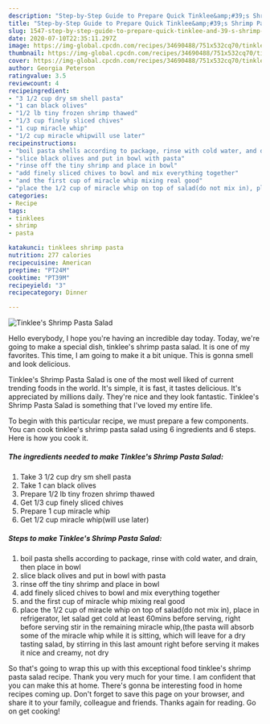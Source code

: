 ```yaml
---
description: "Step-by-Step Guide to Prepare Quick Tinklee&amp;#39;s Shrimp Pasta Salad"
title: "Step-by-Step Guide to Prepare Quick Tinklee&amp;#39;s Shrimp Pasta Salad"
slug: 1547-step-by-step-guide-to-prepare-quick-tinklee-and-39-s-shrimp-pasta-salad
date: 2020-07-10T22:35:11.297Z
image: https://img-global.cpcdn.com/recipes/34690488/751x532cq70/tinklees-shrimp-pasta-salad-recipe-main-photo.jpg
thumbnail: https://img-global.cpcdn.com/recipes/34690488/751x532cq70/tinklees-shrimp-pasta-salad-recipe-main-photo.jpg
cover: https://img-global.cpcdn.com/recipes/34690488/751x532cq70/tinklees-shrimp-pasta-salad-recipe-main-photo.jpg
author: Georgia Peterson
ratingvalue: 3.5
reviewcount: 4
recipeingredient:
- "3 1/2 cup dry sm shell pasta"
- "1 can black olives"
- "1/2 lb tiny frozen shrimp thawed"
- "1/3 cup finely sliced chives"
- "1 cup miracle whip"
- "1/2 cup miracle whipwill use later"
recipeinstructions:
- "boil pasta shells according to package, rinse with cold water, and drain, then place in bowl"
- "slice black olives and put in bowl with pasta"
- "rinse off the tiny shrimp and place in bowl"
- "add finely sliced chives to bowl and mix everything together"
- "and the first cup of miracle whip mixing real good"
- "place the 1/2 cup of miracle whip on top of salad(do not mix in), place in refrigerator, let salad get cold at least 60mins before serving, right before serving stir in the remaining miracle whip,(the pasta will absorb some of the miracle whip while it is sitting, which will leave for a dry tasting salad, by stirring in this last amount right before serving it makes it nice and creamy, not dry"
categories:
- Recipe
tags:
- tinklees
- shrimp
- pasta

katakunci: tinklees shrimp pasta 
nutrition: 277 calories
recipecuisine: American
preptime: "PT24M"
cooktime: "PT39M"
recipeyield: "3"
recipecategory: Dinner

---
```



![Tinklee&#39;s Shrimp Pasta Salad](https://img-global.cpcdn.com/recipes/34690488/751x532cq70/tinklees-shrimp-pasta-salad-recipe-main-photo.jpg)

Hello everybody, I hope you're having an incredible day today. Today, we're going to make a special dish, tinklee&#39;s shrimp pasta salad. It is one of my favorites. This time, I am going to make it a bit unique. This is gonna smell and look delicious.



Tinklee&#39;s Shrimp Pasta Salad is one of the most well liked of current trending foods in the world. It's simple, it is fast, it tastes delicious. It's appreciated by millions daily. They're nice and they look fantastic. Tinklee&#39;s Shrimp Pasta Salad is something that I've loved my entire life.


To begin with this particular recipe, we must prepare a few components. You can cook tinklee&#39;s shrimp pasta salad using 6 ingredients and 6 steps. Here is how you cook it.

<!--inarticleads1-->

##### The ingredients needed to make Tinklee&#39;s Shrimp Pasta Salad:

1. Take 3 1/2 cup dry sm shell pasta
1. Take 1 can black olives
1. Prepare 1/2 lb tiny frozen shrimp thawed
1. Get 1/3 cup finely sliced chives
1. Prepare 1 cup miracle whip
1. Get 1/2 cup miracle whip(will use later)




<!--inarticleads2-->

##### Steps to make Tinklee&#39;s Shrimp Pasta Salad:

1. boil pasta shells according to package, rinse with cold water, and drain, then place in bowl
1. slice black olives and put in bowl with pasta
1. rinse off the tiny shrimp and place in bowl
1. add finely sliced chives to bowl and mix everything together
1. and the first cup of miracle whip mixing real good
1. place the 1/2 cup of miracle whip on top of salad(do not mix in), place in refrigerator, let salad get cold at least 60mins before serving, right before serving stir in the remaining miracle whip,(the pasta will absorb some of the miracle whip while it is sitting, which will leave for a dry tasting salad, by stirring in this last amount right before serving it makes it nice and creamy, not dry




So that's going to wrap this up with this exceptional food tinklee&#39;s shrimp pasta salad recipe. Thank you very much for your time. I am confident that you can make this at home. There's gonna be interesting food in home recipes coming up. Don't forget to save this page on your browser, and share it to your family, colleague and friends. Thanks again for reading. Go on get cooking!
